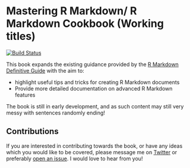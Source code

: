 # Mastering R Markdown/ R Markdown Cookbook (Working titles)

[![Build Status](https://travis-ci.org/mikey-harper/mastering-rmarkdown.svg?branch=master)](https://travis-ci.org/mikey-harper/mastering-rmarkdown)

This book expands the existing guidance provided by the [R Markdown Definitive Guide](https://bookdown.org/yihui/rmarkdown/) with the aim to:

- highlight useful tips and tricks for creating R Markdown documents
- Provide more detailed documentation on advanced R Markdown features

The book is still in early development, and as such content may still very messy with sentences randomly ending!
## Contributions

If you are interested in contributing towards the book, or have any ideas which you would like to be covered, please message me on [Twitter](https://twitter.com/@MikeyLHarper) or preferably [open an issue](https://github.com/mikey-harper/mastering-rmarkdown/issues). I would love to hear from you!
